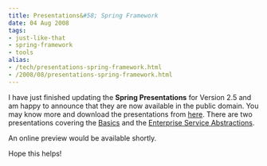 ```yaml
---
title: Presentations&#58; Spring Framework
date: 04 Aug 2008
tags: 
- just-like-that
- spring-framework
- tools
alias:
- /tech/presentations-spring-framework.html
- /2008/08/presentations-spring-framework.html
---
```


I have just finished updating the **Spring Presentations** for Version 2.5 and 
am happy to announce that they are now available in the public domain. You may 
know more and download the presentations from <a href="http://code.google.com/p/azcarya/wiki/SpringFramework">here</a>. 
There are two presentations covering the <a href="http://azcarya.googlecode.com/files/Spring%20Basics.ppsx">Basics</a> and 
the <a href="http://azcarya.googlecode.com/files/Spring%20Abstractions.ppsx">Enterprise Service 
Abstractions</a>.

<!-- break here -->

An online preview would be available shortly.

Hope this helps!